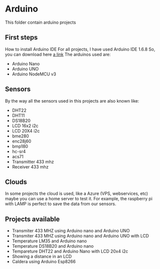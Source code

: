 # Arduino
This folder contain arduino projects

## First steps
How to install Arduino IDE
For all projects, I have used Arduino IDE 1.6.8 So, you can download here [a link](https://www.arduino.cc/en/Main/Software)
The arduinos used are:
- Arduino Nano
- Arduino UNO
- Arduino NodeMCU v3


## Sensors
By the way all the sensors used in this projects are also known like:
- DHT22
- DHT11
- DS18B20
- LCD 16x2 i2c
- LCD 20X4 i2c
- bme280
- enc28j60
- bmp180
- hc-sr4
- acs71
- Transmitter 433 mhz
- Receiver 433 mhz

## Clouds
In some projects the cloud is used, like a Azure (VPS, webservices, etc) maybe you can use a home server to test it.
For example, the raspberry pi with LAMP  is perfect to save the data from our sensors.

## Projects available
- Transmiter 433 MHZ using Arduino nano and Arduino UNO
- Transmiter 433 MHZ using Arduino nano and Arduino UNO with LCD
- Temperature LM35 and Arduino nano
- Temperature DS18B20 and Arduino nano
- Tempareture DHT22 and Arduino Nano with LCD 20x4 i2c
- Showing a distance in an LCD
- Caldera using Arduino Esp8266


